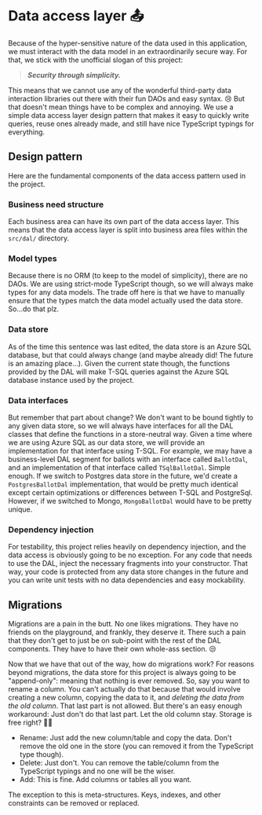 # Data access layer 📤

Because of the hyper-sensitive nature of the data used in this application, we must interact with the data model in an
extraordinarily secure way. For that, we stick with the unofficial slogan of this project:

> ***Security through simplicity.***

This means that we cannot use any of the wonderful third-party data interaction libraries out there with their fun DAOs
and easy syntax. 😢 But that doesn't mean things have to be complex and annoying. We use a simple data access layer
design pattern that makes it easy to quickly write queries, reuse ones already made, and still have nice TypeScript
typings for everything.

## Design pattern

Here are the fundamental components of the data access pattern used in the project.

### Business need structure

Each business area can have its own part of the data access layer. This means that the data access layer is split into 
business area files within the `src/dal/` directory. 

### Model types

Because there is no ORM (to keep to the model of simplicity), there are no DAOs. We are using strict-mode TypeScript 
though, so we will always make types for any data models. The trade off here is that we have to manually ensure that 
the types match the data model actually used the data store. So...do that plz.
### Data store

As of the time this sentence was last edited, the data store is an Azure SQL database, but that could always change 
(and maybe already did! The future is an amazing place...). Given the current state though, the functions provided by 
the DAL will make T-SQL queries against the Azure SQL database instance used by the project.

### Data interfaces

But remember that part about change? We don't want to be bound tightly to any given data store, so we will always have 
interfaces for all the DAL classes that define the functions in a store-neutral way. Given a time where we are using 
Azure SQL as our data store, we will provide an implementation for that interface using T-SQL. For example, we may have 
a business-level DAL segment for ballots with an interface called `BallotDal`, and an implementation of that interface 
called `TSqlBallotDal`. Simple enough. If we switch to Postgres data store in the future, we'd create a 
`PostgresBallotDal` implementation, that would be pretty much identical except certain  optimizations or differences 
between T-SQL and PostgreSql. However, if we switched to Mongo, `MongoBallotDal` would have to be pretty unique.

### Dependency injection

For testability, this project relies heavily on dependency injection, and the data access is obviously going to be no 
exception. For any code that needs to use the DAL, inject the necessary fragments into your constructor. That way, your 
code is protected from any data store changes in the future and you can write unit tests with no data dependencies and 
easy mockability. 

## Migrations

Migrations are a pain in the butt. No one likes migrations. They have no friends on the playground, and frankly, they
deserve it. There such a pain that they don't get to just be on sub-point with the rest of the DAL components. They
have to have their own whole-ass section. 😒 

Now that we have that out of the way, how do migrations work? For reasons beyond migrations, the data store for this
project is always going to be "append-only": meaning that nothing is ever removed. So, say you want to rename a column.
You can't actually do that because that would involve creating a new column, copying the data to it, and *deleting the
data from the old column*. That last part is not allowed. But there's an easy enough workaround: Just don't do that last
part. Let the old column stay. Storage is free right? 🤷‍♂️

- Rename: Just add the new column/table and copy the data. Don't remove the old one in the store (you can removed it
from the TypeScript type though).
- Delete: Just don't. You can remove the table/column from the TypeScript typings and no one will be the wiser.
- Add: This is fine. Add columns or tables all you want.

The exception to this is meta-structures. Keys, indexes, and other constraints can be removed or replaced.
